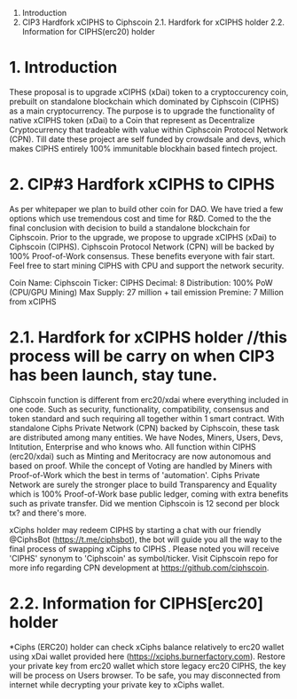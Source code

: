 1. Introduction
2. CIP3 Hardfork xCIPHS to Ciphscoin
  2.1. Hardfork for xCIPHS holder
  2.2. Information for CIPHS(erc20) holder
 
# 1. Introduction
These proposal is to upgrade xCIPHS (xDai) token to a cryptoccurency coin, prebuilt on standalone blockchain which dominated by Ciphscoin (CIPHS) as a main cryptocurrency. The purpose is to upgrade the functionality of native xCIPHS token (xDai) to a Coin that represent as Decentralize Cryptocurrency that tradeable with value within Ciphscoin Protocol Network (CPN). Till date these project are self funded by crowdsale and devs, which makes CIPHS entirely 100% immunitable blockhain based fintech project.

# 2. CIP#3 Hardfork xCIPHS to CIPHS
As per whitepaper we plan to build other coin for DAO. We have tried a few options which use tremendous cost and time for R&D. Comed to the the final conclusion with decision to  build a standalone blockchain for Ciphscoin. Prior to the upgrade, we propose to upgrade xCIPHS (xDai) to Ciphscoin (CIPHS). Ciphscoin Protocol Network (CPN) will be backed by 100% Proof-of-Work consensus. These benefits everyone with fair start. Feel free to start mining CIPHS with CPU and support the network security.

Coin Name: Ciphscoin
Ticker: CIPHS
Decimal: 8
Distribution: 100% PoW (CPU/GPU Mining)
Max Supply: 27 million + tail emission
Premine: 7 Million from xCIPHS

# 2.1. Hardfork for xCIPHS holder //this process will be carry on when CIP3 has been launch, stay tune.
Ciphscoin function is different from erc20/xdai where everything included in one code. Such as security, functionality, compatibility, consensus and token standard and such requiring all together within 1 smart contract. With standalone Ciphs Private Network (CPN) backed by Ciphscoin, these task are distributed among many entities. We have Nodes, Miners, Users, Devs, Intitution, Enterprise and who knows who. All function within CIPHS (erc20/xdai) such as Minting and Meritocracy are now autonomous and based on proof. While the concept of Voting are handled by Miners with Proof-of-Work which the best in terms of 'automation'. Ciphs Private Network are surely the stronger place to build Transparency and Equality which is 100% Proof-of-Work base public ledger, coming with extra benefits such as private transfer. Did we mention Ciphscoin is 12 second per block tx? and there's more.

xCiphs holder may redeem CIPHS by starting a chat with our friendly @CiphsBot (https://t.me/ciphsbot), the bot will guide you all the way to the final process of swapping xCiphs to CIPHS . Please noted you will receive 'CIPHS' synonym to 'Ciphscoin' as symbol/ticker. Visit Ciphscoin repo for more info regarding CPN development at https://github.com/ciphscoin.

# 2.2. Information for CIPHS[erc20] holder
*Ciphs (ERC20) holder can check xCiphs balance relatively to erc20 wallet using xDai wallet provided here (https://xciphs.burnerfactory.com). Restore your private key from erc20 wallet which store legacy erc20 CIPHS, the key will be process on Users browser. To be safe, you may disconnected from internet while decrypting your private key to xCiphs wallet.
